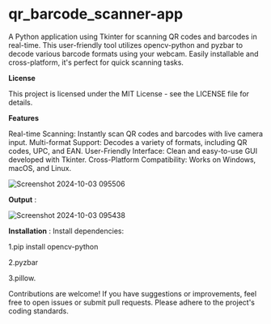 # qr_barcode_scanner-app
A Python application using Tkinter for scanning QR codes and barcodes in real-time. This user-friendly tool utilizes opencv-python and pyzbar to decode various barcode formats using your webcam. Easily installable and cross-platform, it's perfect for quick scanning tasks.

**License**

This project is licensed under the MIT License - see the LICENSE file for details.

**Features**

Real-time Scanning: Instantly scan QR codes and barcodes with live camera input.
Multi-format Support: Decodes a variety of formats, including QR codes, UPC, and EAN.
User-Friendly Interface: Clean and easy-to-use GUI developed with Tkinter.
Cross-Platform Compatibility: Works on Windows, macOS, and Linux.


![Screenshot 2024-10-03 095506](https://github.com/user-attachments/assets/5b7430a3-bae0-442a-a750-5ed58046dbc3)


**Output** :

![Screenshot 2024-10-03 095438](https://github.com/user-attachments/assets/22d004b9-2a27-4bae-ac2d-f4afc0d68f22)



**Installation** :
Install dependencies: 

  1.pip install opencv-python 
  
  2.pyzbar 
  
  3.pillow.


Contributions are welcome! If you have suggestions or improvements, feel free to open issues or submit pull requests. Please adhere to the project's coding standards.

